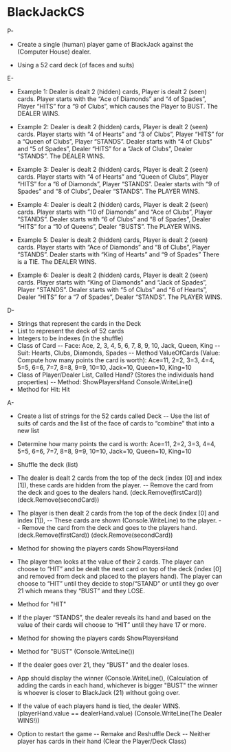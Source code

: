 # BlackJackCS

P-

- Create a single (human) player game of BlackJack against the (Computer House) dealer.

- Using a 52 card deck (of faces and suits)

E-

- Example 1: Dealer is dealt 2 (hidden) cards, Player is dealt 2 (seen) cards. Player starts with the “Ace of Diamonds” and “4 of Spades”, Player “HITS” for a “9 of Clubs”, which causes the Player to BUST. The DEALER WINS.

- Example 2: Dealer is dealt 2 (hidden) cards, Player is dealt 2 (seen) cards. Player starts with “4 of Hearts” and “3 of Clubs”, Player “HITS” for a “Queen of Clubs”, Player “STANDS”. Dealer starts with “4 of Clubs” and “5 of Spades”, Dealer “HITS” for a “Jack of Clubs”, Dealer “STANDS”. The DEALER WINS.

- Example 3: Dealer is dealt 2 (hidden) cards, Player is dealt 2 (seen) cards. Player starts with “4 of Hearts” and “Queen of Clubs”, Player “HITS” for a “6 of Diamonds”, Player “STANDS”. Dealer starts with “9 of Spades” and “8 of Clubs”, Dealer “STANDS”. The PLAYER WINS.

- Example 4: Dealer is dealt 2 (hidden) cards, Player is dealt 2 (seen) cards. Player starts with “10 of Diamonds” and “Ace of Clubs”, Player “STANDS”. Dealer starts with “6 of Clubs” and “8 of Spades”, Dealer “HITS” for a “10 of Queens”, Dealer “BUSTS”. The PLAYER WINS.

- Example 5: Dealer is dealt 2 (hidden) cards, Player is dealt 2 (seen) cards. Player starts with “Ace of Diamonds” and “8 of Clubs”, Player “STANDS”. Dealer starts with “King of Hearts” and “9 of Spades” There is a TIE. The DEALER WINS.

- Example 6: Dealer is dealt 2 (hidden) cards, Player is dealt 2 (seen) cards. Player starts with “King of Diamonds” and “Jack of Spades”, Player “STANDS”. Dealer starts with “5 of Clubs” and “6 of Hearts”, Dealer “HITS” for a “7 of Spades”, Dealer “STANDS”. The PLAYER WINS.

D-

- Strings that represent the cards in the Deck
- List to represent the deck of 52 cards
- Integers to be indexes (in the shuffle)
- Class of Card
  -- Face: Ace, 2, 3, 4, 5, 6, 7, 8, 9, 10, Jack, Queen, King
  -- Suit: Hearts, Clubs, Diamonds, Spades
  -- Method ValueOfCards (Value: Compute how many points the card is worth): Ace=11, 2=2, 3=3, 4=4, 5=5, 6=6, 7=7, 8=8, 9=9, 10=10, Jack=10, Queen=10, King=10
- Class of Player/Dealer List, Called Hand? (Stores the individuals hand properties)
  -- Method: ShowPlayersHand Console.WriteLine()
- Method for Hit: Hit

A-

- Create a list of strings for the 52 cards called Deck
  -- Use the list of suits of cards and the list of the face of cards to “combine” that into a new list
- Determine how many points the card is worth: Ace=11, 2=2, 3=3, 4=4, 5=5, 6=6, 7=7, 8=8, 9=9, 10=10, Jack=10, Queen=10, King=10
- Shuffle the deck (list)
- The dealer is dealt 2 cards from the top of the deck (index [0] and index [1]), these cards are hidden from the player.
  -- Remove the card from the deck and goes to the dealers hand. (deck.Remove(firstCard)) (deck.Remove(secondCard))
- The player is then dealt 2 cards from the top of the deck (index [0] and index [1]),
  -- These cards are shown (Console.WriteLine) to the player.
  -- Remove the card from the deck and goes to the players hand. (deck.Remove(firstCard)) (deck.Remove(secondCard))

- Method for showing the players cards ShowPlayersHand

- The player then looks at the value of their 2 cards. The player can choose to “HIT” and be dealt the next card on top of the deck (index [0] and removed from deck and placed to the players hand). The player can choose to “HIT” until they decide to stop/“STAND” or until they go over 21 which means they “BUST” and they LOSE.

- Method for "HIT"

- If the player “STANDS”, the dealer reveals its hand and based on the value of their cards will choose to “HIT” until they have 17 or more.

- Method for showing the players cards ShowPlayersHand

- Method for "BUST" (Console.WriteLine())

- If the dealer goes over 21, they “BUST” and the dealer loses.
- App should display the winner (Console.WriteLine(), (Calculation of adding the cards in each hand, whichever is bigger "BUST" the winner is whoever is closer to BlackJack (21) without going over.
- If the value of each players hand is tied, the dealer WINS. (playerHand.value == dealerHand.value) (Console.WriteLine(The Dealer WINS!))
- Option to restart the game
  -- Remake and Reshuffle Deck
  -- Neither player has cards in their hand (Clear the Player/Deck Class)
